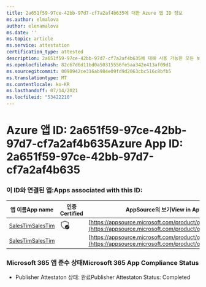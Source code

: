 ```yaml
---
title: 2a651f59-97ce-42bb-97d7-cf7a2af4b635에 대한 Azure 앱 ID 정보
ms.author: elmalova
author: elenamalova
ms.date: ''
ms.topic: article
ms.service: attestation
certification_type: attested
description: 2a651f59-97ce-42bb-97d7-cf7a2af4b635에 대해 사용 가능한 모든 보안 및 규정 준수 정보입니다.
ms.openlocfilehash: 82c67d6d11bd0a50315556fe5aa342e413af09d1
ms.sourcegitcommit: 0098942ce316ab984e09fd9d2063cbc516c8bfb5
ms.translationtype: MT
ms.contentlocale: ko-KR
ms.lasthandoff: 07/14/2021
ms.locfileid: "53422210"
---
```

# <a name="azure-app-id-2a651f59-97ce-42bb-97d7-cf7a2af4b635"></a><span data-ttu-id="e6f50-103">Azure 앱 ID: 2a651f59-97ce-42bb-97d7-cf7a2af4b635</span><span class="sxs-lookup"><span data-stu-id="e6f50-103">Azure App ID: 2a651f59-97ce-42bb-97d7-cf7a2af4b635</span></span>


### <a name="apps-associated-with-this-id"></a><span data-ttu-id="e6f50-104">이 ID와 연결된 앱:</span><span class="sxs-lookup"><span data-stu-id="e6f50-104">Apps associated with this ID:</span></span>
| <span data-ttu-id="e6f50-105">**앱 이름**</span><span class="sxs-lookup"><span data-stu-id="e6f50-105">**App name**</span></span> | <span data-ttu-id="e6f50-106">**인증**</span><span class="sxs-lookup"><span data-stu-id="e6f50-106">**Certified**</span></span> | <span data-ttu-id="e6f50-107">**AppSource의 보기**</span><span class="sxs-lookup"><span data-stu-id="e6f50-107">**View in AppSource**</span></span> |
|-|-|-|
| [<span data-ttu-id="e6f50-108">SalesTim</span><span class="sxs-lookup"><span data-stu-id="e6f50-108">SalesTim</span></span>](https://docs.microsoft.com/en-us/microsoft-365-app-certification/forward/WA200001393) | <img alt="Certified application badge" src="../media/certified-badge.png" height="25" width="25" /> | [https://appsource.microsoft.com/product/office/WA200001393](https://appsource.microsoft.com/product/office/WA200001393) |
| [<span data-ttu-id="e6f50-109">SalesTim</span><span class="sxs-lookup"><span data-stu-id="e6f50-109">SalesTim</span></span>](https://docs.microsoft.com/en-us/microsoft-365-app-certification/forward/salestim.salestim) |  | [https://appsource.microsoft.com/product/office/salestim.salestim](https://appsource.microsoft.com/product/office/salestim.salestim) |

### <a name="microsoft-365-app-compliance-status"></a><span data-ttu-id="e6f50-110">Microsoft 365 앱 준수 상태</span><span class="sxs-lookup"><span data-stu-id="e6f50-110">Microsoft 365 App Compliance Status</span></span>
- <span data-ttu-id="e6f50-111">Publisher Attestaton 상태: 완료</span><span class="sxs-lookup"><span data-stu-id="e6f50-111">Publisher Attestaton Status: Completed</span></span>
